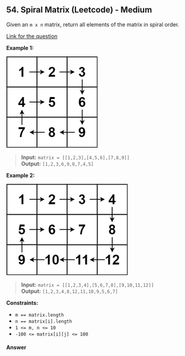 ## 54. Spiral Matrix (Leetcode) - Medium

Given an `m x n` matrix, return all elements of the matrix in spiral order.

[Link for the question](https://leetcode.com/problems/spiral-matrix/description/)

**Example 1:**

![Example 1 matrix visualization](../images/matrix_1.png)

> **Input:** `matrix = [[1,2,3],[4,5,6],[7,8,9]]`  
> **Output:** `[1,2,3,6,9,8,7,4,5]`

**Example 2:**

![Example 2 matrix visualization](../images/matrix_2.png)

> **Input:** `matrix = [[1,2,3,4],[5,6,7,8],[9,10,11,12]]`  
> **Output:** `[1,2,3,4,8,12,11,10,9,5,6,7]`

**Constraints:**

- `m == matrix.length`
- `n == matrix[i].length`
- `1 <= m, n <= 10`
- `-100 <= matrix[i][j] <= 100`

#### Answer
```Python
```
